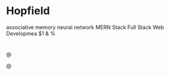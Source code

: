 # Hopfield
associative memory neural network
MERN Stack
 Full Stack Web Developmea
$1
&
%
#
@






@

